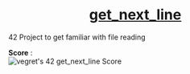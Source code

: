 <h1 align="center"><u>get_next_line</u></h1>
42 Project to get familiar with file reading

**Score** :
<br>
![vegret's 42 get_next_line Score](https://badge42.vercel.app/api/v2/clalmqrmn00060fl8q4n24adz/project/2873823)

